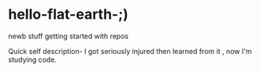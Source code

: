 # hello-flat-earth-;)
newb stuff getting started with repos


Quick self description- I got seriously injured then learned 
from it , now I'm studying code.


